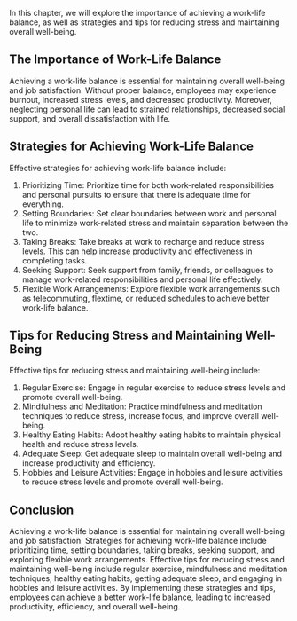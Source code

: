 
In this chapter, we will explore the importance of achieving a work-life balance, as well as strategies and tips for reducing stress and maintaining overall well-being.

The Importance of Work-Life Balance
-----------------------------------

Achieving a work-life balance is essential for maintaining overall well-being and job satisfaction. Without proper balance, employees may experience burnout, increased stress levels, and decreased productivity. Moreover, neglecting personal life can lead to strained relationships, decreased social support, and overall dissatisfaction with life.

Strategies for Achieving Work-Life Balance
------------------------------------------

Effective strategies for achieving work-life balance include:

1. Prioritizing Time: Prioritize time for both work-related responsibilities and personal pursuits to ensure that there is adequate time for everything.
2. Setting Boundaries: Set clear boundaries between work and personal life to minimize work-related stress and maintain separation between the two.
3. Taking Breaks: Take breaks at work to recharge and reduce stress levels. This can help increase productivity and effectiveness in completing tasks.
4. Seeking Support: Seek support from family, friends, or colleagues to manage work-related responsibilities and personal life effectively.
5. Flexible Work Arrangements: Explore flexible work arrangements such as telecommuting, flextime, or reduced schedules to achieve better work-life balance.

Tips for Reducing Stress and Maintaining Well-Being
---------------------------------------------------

Effective tips for reducing stress and maintaining well-being include:

1. Regular Exercise: Engage in regular exercise to reduce stress levels and promote overall well-being.
2. Mindfulness and Meditation: Practice mindfulness and meditation techniques to reduce stress, increase focus, and improve overall well-being.
3. Healthy Eating Habits: Adopt healthy eating habits to maintain physical health and reduce stress levels.
4. Adequate Sleep: Get adequate sleep to maintain overall well-being and increase productivity and efficiency.
5. Hobbies and Leisure Activities: Engage in hobbies and leisure activities to reduce stress levels and promote overall well-being.

Conclusion
----------

Achieving a work-life balance is essential for maintaining overall well-being and job satisfaction. Strategies for achieving work-life balance include prioritizing time, setting boundaries, taking breaks, seeking support, and exploring flexible work arrangements. Effective tips for reducing stress and maintaining well-being include regular exercise, mindfulness and meditation techniques, healthy eating habits, getting adequate sleep, and engaging in hobbies and leisure activities. By implementing these strategies and tips, employees can achieve a better work-life balance, leading to increased productivity, efficiency, and overall well-being.
